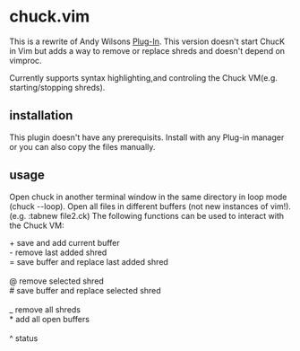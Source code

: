 chuck.vim
=========
This is a rewrite of Andy Wilsons [Plug-In](https://github.com/wilsaj/chuck.vim).
This version doesn't start ChucK in Vim but adds a way to remove or replace shreds and doesn't depend on vimproc.

Currently supports syntax highlighting,and controling the Chuck VM(e.g. starting/stopping shreds).

installation
------------
This plugin doesn't have any prerequisits.
Install with any Plug-in manager or you can also copy the files manually.

usage
------------
Open chuck in another terminal window in the same directory in loop mode (chuck --loop).
Open all files in different buffers (not new instances of vim!). (e.g. :tabnew file2.ck)
The following functions can be used to interact with the Chuck VM:

\+   save and add current buffer <br/>
\-   remove last added shred <br/>
\=   save buffer and replace last added shred <br/>
<br/>
\@   remove selected shred <br/>
\#   save buffer and replace selected shred <br/>
<br/>
\_  remove all shreds <br/>
\*  add all open buffers <br/>
<br/>
\^  status


